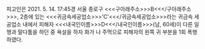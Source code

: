 피고인은 2021. 5. 14. 17:45경 서울 종로구 <<<구아래주소>>>B<<</구아래주소>>>, 2층에 있는 <<<귀금속세공업소>>>'C'<<</귀금속세공업소>>>라는 귀금속 세공업소 내에서 피해자 <<<내국인이름>>>D<<</내국인이름>>>(남, 60세)이 다른 일행과 말다툼을 하던 중 욕설을 하자 화가 나 주먹으로 피해자의 왼쪽 귀 부분을 1회 폭행하였다.
